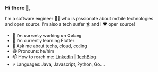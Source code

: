 ### Hi there 👋,

I'm a software engineer 👨‍💻 who is passionate about mobile technologies and open source. I'm also a tech surfer 🏄‍ and I :heart: open source!

- 🔭 I’m currently working on Golang
- 🌱 I’m currently learning Flutter
- 💬 Ask me about techs, cloud, coding
- 😄 Pronouns: he/him
- 📫 How to reach me: [LinkedIn](https://www.linkedin.com/in/dipjyotimetia/) **|**
[TechBlog](https://medium.com/@dipjyotimetia) 
- ⚡ Languages: Java, Javascript, Python, Go....
